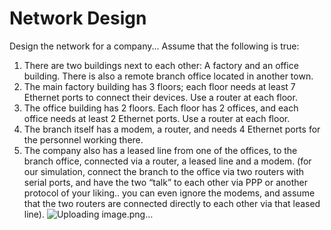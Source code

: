 # Network Design

Design the network for a company... Assume that the following is true:
1.	There are two buildings next to each other: A factory and an office building. There is also a remote branch office located in another town.
2.	The main factory building has 3 floors; each floor needs at least 7 Ethernet ports to connect their devices. Use a router at each floor.
3.	The office building has 2 floors. Each floor has 2 offices, and each office needs at least 
2 Ethernet ports. Use a router at each floor.
4.	The branch itself has a modem, a router, and needs 4 Ethernet ports for the personnel working there.
5.	The company also has a leased line from one of the offices, to the branch office, connected via a router, a leased line and a modem. (for our simulation, connect the branch to the office via two routers with serial ports, and have the two “talk” to each other via PPP or another protocol of your liking.. you can even ignore the modems, and assume that the two routers are connected directly to each other via that leased line).
![Uploading image.png…]()

